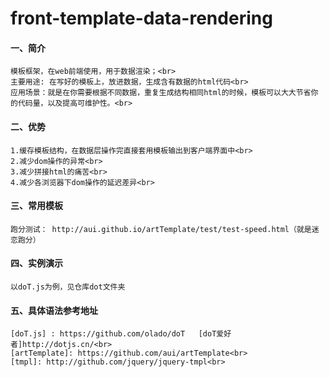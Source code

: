 # front-template-data-rendering

#### 一、简介<br>
    模板框架，在web前端使用，用于数据渲染；<br>
    主要用途: 在写好的模板上，放进数据，生成含有数据的html代码<br>
    应用场景：就是在你需要根据不同数据，重复生成结构相同html的时候，模板可以大大节省你的代码量，以及提高可维护性。<br>
    
#### 二、优势<br>
    1.缓存模板结构，在数据层操作完直接套用模板输出到客户端界面中<br>
    2.减少dom操作的异常<br>
    3.减少拼接html的痛苦<br>
    4.减少各浏览器下dom操作的延迟差异<br>
    
#### 三、常用模板<br>
    跑分测试： http://aui.github.io/artTemplate/test/test-speed.html（就是迷恋跑分）
    
#### 四、实例演示<br>
    以doT.js为例，见仓库dot文件夹
    
#### 五、具体语法参考地址<br>
    [doT.js] : https://github.com/olado/doT   [doT爱好者]http://dotjs.cn/<br> 
    [artTemplate]: https://github.com/aui/artTemplate<br>
    [tmpl]: http://github.com/jquery/jquery-tmpl<br>

